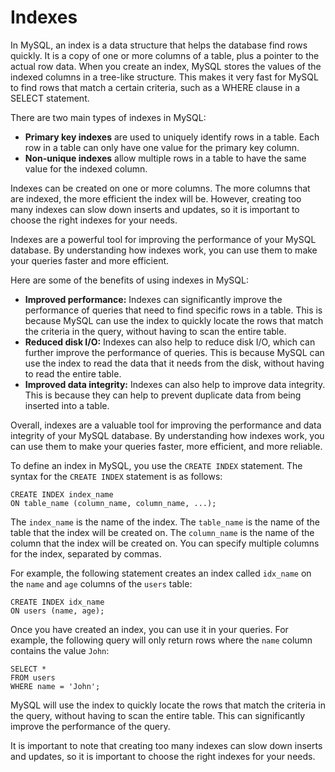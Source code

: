 # Indexes

In MySQL, an index is a data structure that helps the database find rows quickly. It is a copy of one or more columns of a table, plus a pointer to the actual row data. When you create an index, MySQL stores the values of the indexed columns in a tree-like structure. This makes it very fast for MySQL to find rows that match a certain criteria, such as a WHERE clause in a SELECT statement.

There are two main types of indexes in MySQL:

- **Primary key indexes** are used to uniquely identify rows in a table. Each row in a table can only have one value for the primary key column.
- **Non-unique indexes** allow multiple rows in a table to have the same value for the indexed column.

Indexes can be created on one or more columns. The more columns that are indexed, the more efficient the index will be. However, creating too many indexes can slow down inserts and updates, so it is important to choose the right indexes for your needs.

Indexes are a powerful tool for improving the performance of your MySQL database. By understanding how indexes work, you can use them to make your queries faster and more efficient.

Here are some of the benefits of using indexes in MySQL:

- **Improved performance:** Indexes can significantly improve the performance of queries that need to find specific rows in a table. This is because MySQL can use the index to quickly locate the rows that match the criteria in the query, without having to scan the entire table.
- **Reduced disk I/O:** Indexes can also help to reduce disk I/O, which can further improve the performance of queries. This is because MySQL can use the index to read the data that it needs from the disk, without having to read the entire table.
- **Improved data integrity:** Indexes can also help to improve data integrity. This is because they can help to prevent duplicate data from being inserted into a table.

Overall, indexes are a valuable tool for improving the performance and data integrity of your MySQL database. By understanding how indexes work, you can use them to make your queries faster, more efficient, and more reliable.



To define an index in MySQL, you use the `CREATE INDEX` statement. The syntax for the `CREATE INDEX` statement is as follows:

```
CREATE INDEX index_name
ON table_name (column_name, column_name, ...);
```

The `index_name` is the name of the index. The `table_name` is the name of the table that the index will be created on. The `column_name` is the name of the column that the index will be created on. You can specify multiple columns for the index, separated by commas.

For example, the following statement creates an index called `idx_name` on the `name` and `age` columns of the `users` table:

```
CREATE INDEX idx_name
ON users (name, age);
```

Once you have created an index, you can use it in your queries. For example, the following query will only return rows where the `name` column contains the value `John`:

```
SELECT *
FROM users
WHERE name = 'John';
```

MySQL will use the index to quickly locate the rows that match the criteria in the query, without having to scan the entire table. This can significantly improve the performance of the query.

It is important to note that creating too many indexes can slow down inserts and updates, so it is important to choose the right indexes for your needs.